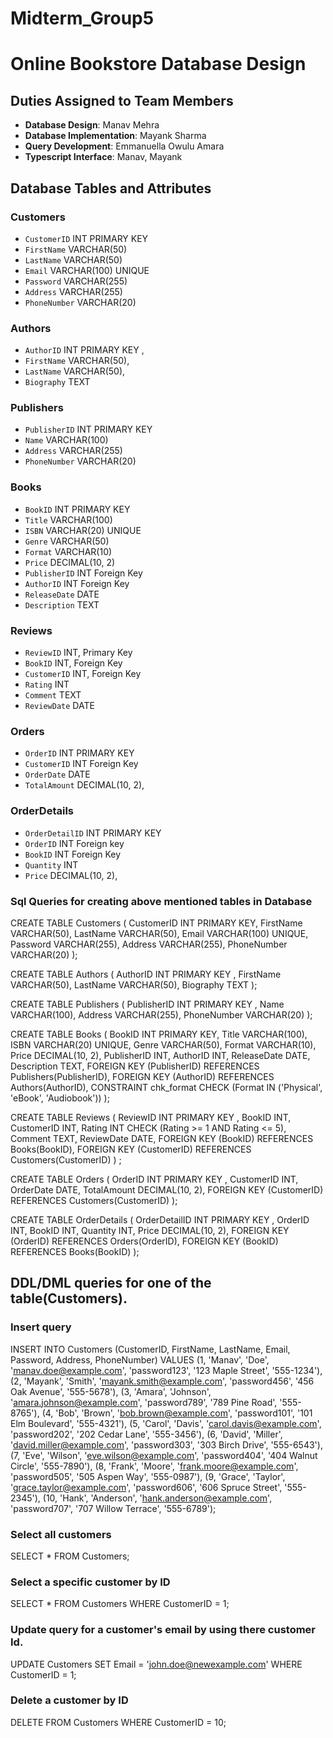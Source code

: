 # Midterm_Group5
# Online Bookstore Database Design

## Duties Assigned to Team Members
- **Database Design**: Manav Mehra
- **Database Implementation**: Mayank Sharma
- **Query Development**: Emmanuella Owulu Amara
- **Typescript Interface**: Manav, Mayank 

## Database Tables and Attributes

### Customers
- `CustomerID` INT PRIMARY KEY
- `FirstName` VARCHAR(50)
- `LastName` VARCHAR(50)
- `Email` VARCHAR(100) UNIQUE
- `Password` VARCHAR(255)
- `Address` VARCHAR(255)
- `PhoneNumber` VARCHAR(20)

### Authors
- `AuthorID` INT PRIMARY KEY ,
- `FirstName` VARCHAR(50),
- `LastName` VARCHAR(50),
- `Biography` TEXT

### Publishers
- `PublisherID` INT PRIMARY KEY 
- `Name` VARCHAR(100)
- `Address` VARCHAR(255)
- `PhoneNumber` VARCHAR(20) 

### Books
- `BookID` INT PRIMARY KEY
- `Title` VARCHAR(100)
- `ISBN` VARCHAR(20) UNIQUE
- `Genre` VARCHAR(50)
- `Format` VARCHAR(10)
- `Price` DECIMAL(10, 2)
- `PublisherID` INT Foreign Key
- `AuthorID` INT Foreign Key
- `ReleaseDate` DATE
- `Description` TEXT

### Reviews
- `ReviewID` INT, Primary Key
- `BookID` INT, Foreign Key
- `CustomerID` INT, Foreign Key
- `Rating` INT
- `Comment` TEXT
- `ReviewDate` DATE

### Orders
- `OrderID` INT PRIMARY KEY
- `CustomerID` INT Foreign Key
- `OrderDate` DATE
- `TotalAmount` DECIMAL(10, 2),

### OrderDetails
- `OrderDetailID` INT PRIMARY KEY
- `OrderID` INT Foreign key
- `BookID` INT Foreign Key
- `Quantity` INT
- `Price` DECIMAL(10, 2),  

### Sql Queries for creating above mentioned tables in Database

CREATE TABLE Customers ( 
CustomerID INT PRIMARY KEY,
FirstName VARCHAR(50), 
LastName VARCHAR(50),
Email VARCHAR(100) UNIQUE, 
Password VARCHAR(255), 
Address VARCHAR(255), 
PhoneNumber VARCHAR(20)
 );

CREATE TABLE Authors ( 
AuthorID INT PRIMARY KEY , 
FirstName VARCHAR(50), 
LastName VARCHAR(50), 
Biography TEXT 
);

CREATE TABLE Publishers (
PublisherID INT PRIMARY KEY , 
Name VARCHAR(100), 
Address VARCHAR(255), 
PhoneNumber VARCHAR(20) 
);

CREATE TABLE Books (
BookID INT PRIMARY KEY,
Title VARCHAR(100),
ISBN VARCHAR(20) UNIQUE,
Genre VARCHAR(50),
Format VARCHAR(10),  
Price DECIMAL(10, 2),
PublisherID INT,
AuthorID INT,
ReleaseDate DATE,
Description TEXT,
FOREIGN KEY (PublisherID) REFERENCES Publishers(PublisherID),
FOREIGN KEY (AuthorID) REFERENCES Authors(AuthorID),
CONSTRAINT chk_format CHECK (Format IN ('Physical', 'eBook', 'Audiobook')) 
 );

CREATE TABLE Reviews ( 
ReviewID INT PRIMARY KEY , 
BookID INT, 
CustomerID INT, 
Rating INT CHECK (Rating >= 1 AND Rating <= 5), 
Comment TEXT, 
ReviewDate DATE, 
FOREIGN KEY (BookID) REFERENCES Books(BookID), 
FOREIGN KEY (CustomerID) REFERENCES Customers(CustomerID) )
;

CREATE TABLE Orders ( 
OrderID INT PRIMARY KEY , 
CustomerID INT, 
OrderDate DATE, 
TotalAmount DECIMAL(10, 2), 
FOREIGN KEY (CustomerID) REFERENCES Customers(CustomerID) 
);

CREATE TABLE OrderDetails ( 
OrderDetailID INT PRIMARY KEY , 
OrderID INT, 
BookID INT, 
Quantity INT,
Price DECIMAL(10, 2), 
FOREIGN KEY (OrderID) REFERENCES Orders(OrderID), 
FOREIGN KEY (BookID) REFERENCES Books(BookID)
 );

## DDL/DML queries for one of the table(Customers).

### Insert query
INSERT INTO Customers (CustomerID, FirstName, LastName, Email, Password, Address, PhoneNumber) VALUES
(1, 'Manav', 'Doe', 'manav.doe@example.com', 'password123', '123 Maple Street', '555-1234'),
(2, 'Mayank', 'Smith', 'mayank.smith@example.com', 'password456', '456 Oak Avenue', '555-5678'),
(3, 'Amara', 'Johnson', 'amara.johnson@example.com', 'password789', '789 Pine Road', '555-8765'),
(4, 'Bob', 'Brown', 'bob.brown@example.com', 'password101', '101 Elm Boulevard', '555-4321'),
(5, 'Carol', 'Davis', 'carol.davis@example.com', 'password202', '202 Cedar Lane', '555-3456'),
(6, 'David', 'Miller', 'david.miller@example.com', 'password303', '303 Birch Drive', '555-6543'),
(7, 'Eve', 'Wilson', 'eve.wilson@example.com', 'password404', '404 Walnut Circle', '555-7890'),
(8, 'Frank', 'Moore', 'frank.moore@example.com', 'password505', '505 Aspen Way', '555-0987'),
(9, 'Grace', 'Taylor', 'grace.taylor@example.com', 'password606', '606 Spruce Street', '555-2345'),
(10, 'Hank', 'Anderson', 'hank.anderson@example.com', 'password707', '707 Willow Terrace', '555-6789');

### Select all customers
SELECT * FROM Customers;

### Select a specific customer by ID
SELECT * FROM Customers WHERE CustomerID = 1;

 ### Update query for a customer's email by using there customer Id.
UPDATE Customers
SET Email = 'john.doe@newexample.com'
WHERE CustomerID = 1;

### Delete a customer by ID
DELETE FROM Customers
WHERE CustomerID = 10;


